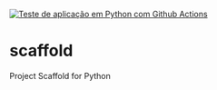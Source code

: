 [![Teste de aplicação em Python com Github Actions](https://github.com/heckgustavo/scaffold/actions/workflows/main_AWS.yml/badge.svg)](https://github.com/heckgustavo/scaffold/actions/workflows/main_AWS.yml)


# scaffold
Project Scaffold for Python
